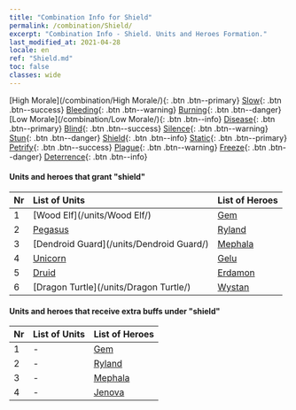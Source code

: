 ```yaml
---
title: "Combination Info for Shield"
permalink: /combination/Shield/
excerpt: "Combination Info - Shield. Units and Heroes Formation."
last_modified_at: 2021-04-28
locale: en
ref: "Shield.md"
toc: false
classes: wide
---
```


  [High Morale](/combination/High Morale/){: .btn .btn--primary} [Slow](/combination/Slow/){: .btn .btn--success} [Bleeding](/combination/Bleeding/){: .btn .btn--warning} [Burning](/combination/Burning/){: .btn .btn--danger} [Low Morale](/combination/Low Morale/){: .btn .btn--info} [Disease](/combination/Disease/){: .btn .btn--primary} [Blind](/combination/Blind/){: .btn .btn--success} [Silence](/combination/Silence/){: .btn .btn--warning} [Stun](/combination/Stun/){: .btn .btn--danger} [Shield](/combination/Shield/){: .btn .btn--info} [Static](/combination/Static/){: .btn .btn--primary} [Petrify](/combination/Petrify/){: .btn .btn--success} [Plague](/combination/Plague/){: .btn .btn--warning} [Freeze](/combination/Freeze/){: .btn .btn--danger} [Deterrence](/combination/Deterrence/){: .btn .btn--info} 


#### Units and heroes that grant \"shield\"

  | Nr |  List of Units  | List of Heroes | 
  |:---|:----------------|:---------------| 
  | 1 | [Wood Elf](/units/Wood Elf/) | [Gem](/heroes/Gem/) |
  | 2 | [Pegasus](/units/Pegasus/) | [Ryland](/heroes/Ryland/) |
  | 3 | [Dendroid Guard](/units/Dendroid Guard/) | [Mephala](/heroes/Mephala/) |
  | 4 | [Unicorn](/units/Unicorn/) | [Gelu](/heroes/Gelu/) |
  | 5 | [Druid](/units/Druid/) | [Erdamon](/heroes/Erdamon/) |
  | 6 | [Dragon Turtle](/units/Dragon Turtle/) | [Wystan](/heroes/Wystan/) |


#### Units and heroes that receive extra buffs under \"shield\"

  | Nr |  List of Units  | List of Heroes | 
  |:---|:----------------|:---------------| 
  | 1 | - | [Gem](/heroes/Gem/) |
  | 2 | - | [Ryland](/heroes/Ryland/) |
  | 3 | - | [Mephala](/heroes/Mephala/) |
  | 4 | - | [Jenova](/heroes/Jenova/) |
